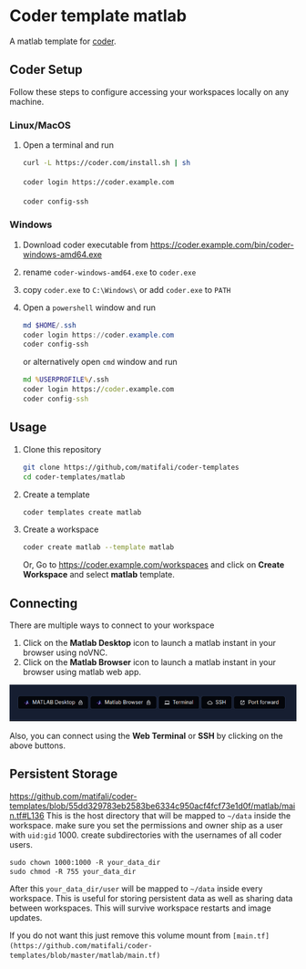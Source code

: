 # Coder template matlab

A matlab template for [coder](https://coder.com/).

## Coder Setup

Follow these steps to configure accessing your workspaces locally on any machine.

### Linux/MacOS

1. Open a terminal and run

   ```bash
   curl -L https://coder.com/install.sh | sh
   
   coder login https://coder.example.com
   
   coder config-ssh
   ```

### Windows

1. Download coder executable from <https://coder.example.com/bin/coder-windows-amd64.exe>

2. rename `coder-windows-amd64.exe` to `coder.exe`

3. copy `coder.exe` to `C:\Windows\`
   or
   add `coder.exe` to `PATH`

4. Open a `powershell` window and run

   ```powershell
   md $HOME/.ssh
   coder login https://coder.example.com
   coder config-ssh
   ```

   or alternatively open `cmd` window and run

   ```cmd
   md %USERPROFILE%/.ssh
   coder login https://coder.example.com
   coder config-ssh
   ```

## Usage

1. Clone this repository

   ```bash
   git clone https://github,com/matifali/coder-templates
   cd coder-templates/matlab
   ```

2. Create a template

   ```bash
   coder templates create matlab
   ```

3. Create a workspace

   ```bash
   coder create matlab --template matlab
   ```

   Or,
   Go to <https://coder.example.com/workspaces> and click on **Create Workspace** and select **matlab** template.

## Connecting

There are multiple ways to connect to your workspace

1. Click on the **Matlab Desktop** icon to launch a matlab instant in your browser using noVNC.
2. Click on the **Matlab Browser** icon to launch a matlab instant in your browser using matlab web app.

![matlab-connect-image](./matlab_connect.png)

Also, you can connect using the **Web Terminal** or **SSH** by clicking on the above buttons.

## Persistent Storage

<https://github.com/matifali/coder-templates/blob/55dd329783eb2583be6334c950acf4fcf73e1d0f/matlab/main.tf#L136>
This is the host directory that will be mapped to `~/data` inside the workspace. make sure you set the permissions and owner ship as a user with `uid:gid` 1000. create subdirectories with the usernames of all coder users.

```console
sudo chown 1000:1000 -R your_data_dir
sudo chmod -R 755 your_data_dir
```

After this `your_data_dir/user` will be mapped to `~/data` inside every workspace. This is useful for storing persistent data as well as sharing data between workspaces. This will survive workspace restarts and image updates.

If you do not want this just remove this volume mount from `[main.tf](https://github.com/matifali/coder-templates/blob/master/matlab/main.tf)`
